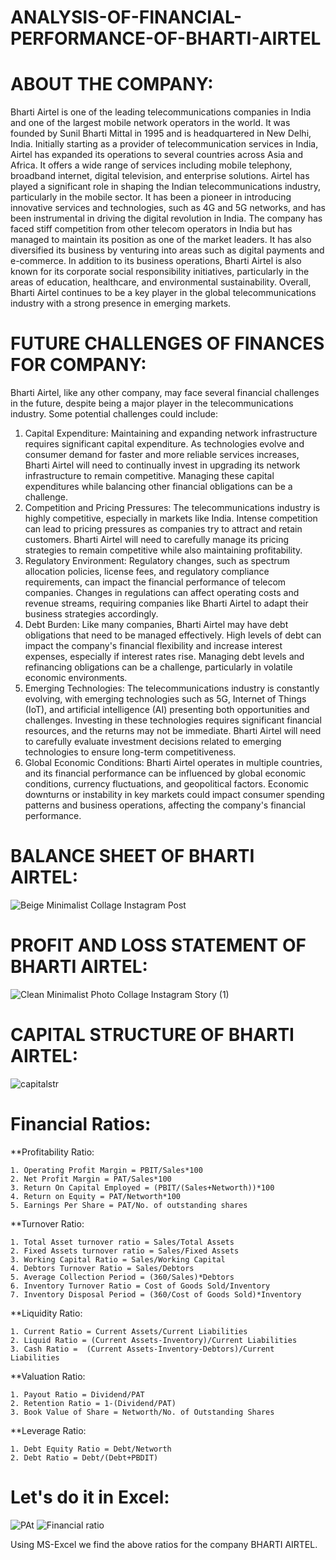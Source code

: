 # ANALYSIS-OF-FINANCIAL-PERFORMANCE-OF-BHARTI-AIRTEL
# ABOUT THE COMPANY: 
Bharti Airtel is one of the leading telecommunications companies in India and one of the largest mobile network operators in the world. It was founded by Sunil Bharti Mittal in 1995 and is headquartered in New Delhi, India. 
Initially starting as a provider of telecommunication services in India, Airtel has expanded its operations to several countries across Asia and Africa. It offers a wide range of services including mobile telephony, broadband internet, digital television, and enterprise solutions.
Airtel has played a significant role in shaping the Indian telecommunications industry, particularly in the mobile sector. It has been a pioneer in introducing innovative services and technologies, such as 4G and 5G networks, and has been instrumental in driving the digital revolution in India.
The company has faced stiff competition from other telecom operators in India but has managed to maintain its position as one of the market leaders. It has also diversified its business by venturing into areas such as digital payments and e-commerce.
In addition to its business operations, Bharti Airtel is also known for its corporate social responsibility initiatives, particularly in the areas of education, healthcare, and environmental sustainability. Overall, Bharti Airtel continues to be a key player in the global telecommunications industry with a strong presence in emerging markets.

# FUTURE CHALLENGES OF FINANCES FOR COMPANY:
Bharti Airtel, like any other company, may face several financial challenges in the future, despite being a major player in the telecommunications industry. Some potential challenges could include:
1. Capital Expenditure: Maintaining and expanding network infrastructure requires significant capital expenditure. As technologies evolve and consumer demand for faster and more reliable services increases, Bharti Airtel will need to continually invest in upgrading its network infrastructure to remain competitive. Managing these capital expenditures while balancing other financial obligations can be a challenge.
2. Competition and Pricing Pressures: The telecommunications industry is highly competitive, especially in markets like India. Intense competition can lead to pricing pressures as companies try to attract and retain customers. Bharti Airtel will need to carefully manage its pricing strategies to remain competitive while also maintaining profitability.
3. Regulatory Environment: Regulatory changes, such as spectrum allocation policies, license fees, and regulatory compliance requirements, can impact the financial performance of telecom companies. Changes in regulations can affect operating costs and revenue streams, requiring companies like Bharti Airtel to adapt their business strategies accordingly.
4. Debt Burden: Like many companies, Bharti Airtel may have debt obligations that need to be managed effectively. High levels of debt can impact the company's financial flexibility and increase interest expenses, especially if interest rates rise. Managing debt levels and refinancing obligations can be a challenge, particularly in volatile economic environments.
5. Emerging Technologies: The telecommunications industry is constantly evolving, with emerging technologies such as 5G, Internet of Things (IoT), and artificial intelligence (AI) presenting both opportunities and challenges. Investing in these technologies requires significant financial resources, and the returns may not be immediate. Bharti Airtel will need to carefully evaluate investment decisions related to emerging technologies to ensure long-term competitiveness.
6. Global Economic Conditions: Bharti Airtel operates in multiple countries, and its financial performance can be influenced by global economic conditions, currency fluctuations, and geopolitical factors. Economic downturns or instability in key markets could impact consumer spending patterns and business operations, affecting the company's financial performance.

# BALANCE SHEET OF BHARTI AIRTEL:
![Beige Minimalist Collage Instagram Post](https://github.com/Jgithub02/ANALYSIS-OF-FINANCIAL-PERFORMANCE-OF-BHARTI-AIRTEL/assets/164842901/cb18362d-1bc4-4002-adf5-1248b202031e)

# PROFIT AND LOSS STATEMENT OF BHARTI AIRTEL: 
![Clean Minimalist Photo Collage Instagram Story (1)](https://github.com/Jgithub02/ANALYSIS-OF-FINANCIAL-PERFORMANCE-OF-BHARTI-AIRTEL/assets/164842901/9960adb3-9558-427f-b1fd-8499e2f08592)

# CAPITAL STRUCTURE OF BHARTI AIRTEL:
![capitalstr](https://github.com/Jgithub02/ANALYSIS-OF-FINANCIAL-PERFORMANCE-OF-BHARTI-AIRTEL/assets/164842901/193d38f1-9747-4b51-9393-7ae815961fc2)

# Financial Ratios:

**Profitability Ratio:
```
1. Operating Profit Margin = PBIT/Sales*100
2. Net Profit Margin = PAT/Sales*100
3. Return On Capital Employed = (PBIT/(Sales+Networth))*100
4. Return on Equity = PAT/Networth*100
5. Earnings Per Share = PAT/No. of outstanding shares
```
**Turnover Ratio:
```
1. Total Asset turnover ratio = Sales/Total Assets 
2. Fixed Assets turnover ratio = Sales/Fixed Assets 
3. Working Capital Ratio = Sales/Working Capital 
4. Debtors Turnover Ratio = Sales/Debtors 
5. Average Collection Period = (360/Sales)*Debtors
6. Inventory Turnover Ratio = Cost of Goods Sold/Inventory
7. Inventory Disposal Period = (360/Cost of Goods Sold)*Inventory
```
**Liquidity Ratio:
```
1. Current Ratio = Current Assets/Current Liabilities 
2. Liquid Ratio = (Current Assets-Inventory)/Current Liabilities 
3. Cash Ratio =  (Current Assets-Inventory-Debtors)/Current Liabilities 
```
**Valuation Ratio: 
```
1. Payout Ratio = Dividend/PAT
2. Retention Ratio = 1-(Dividend/PAT) 
3. Book Value of Share = Networth/No. of Outstanding Shares 
```
**Leverage Ratio:
```
1. Debt Equity Ratio = Debt/Networth
2. Debt Ratio = Debt/(Debt+PBDIT)
```
# Let's do it in Excel: 
![PAt](https://github.com/user-attachments/assets/e4fa95fa-4494-4bcc-b325-70979af7458a)
![Financial ratio ](https://github.com/user-attachments/assets/09c128ca-4b4f-4d67-950f-31def3aa0b10)

Using MS-Excel we find the above ratios for the company BHARTI AIRTEL. 



